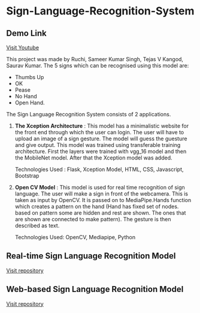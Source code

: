 # Sign-Language-Recognition-System

## Demo Link
[Visit Youtube](https://youtu.be/MP3bIqmON_k?si=UmykhsyY2FekzWft)

This project was made by Ruchi, Sameer Kumar Singh, Tejas V Kangod, Saurav Kumar. The 5 signs which can be recognised using this model are:
- Thumbs Up
- OK
- Pease
- No Hand
- Open Hand.

The Sign Language Recognition System consists of 2 applications.

1) **The Xception Architecture** : This model has a minimalistic website for the front end through which the user can login. The user will have to upload an image of a sign gesture. The model will guess the guesture and give output. This model was trained using transferable training architecture. First the layers were trained with vgg_16 model and then the MobileNet model. After that the Xception model was added.

    Technologies Used : Flask, Xception Model, HTML, CSS, Javascript, Bootstrap

3) **Open CV Model** : This model is used for real time recognition of sign language. The user will make a sign in front of the webcamera. This is taken as input by OpenCV. It is passed on to MediaPipe.Hands function which creates a pattern on the hand (Hand has fixed set of nodes. based on pattern some are hidden and rest are shown. The ones that are shown are connected to make pattern). The gesture is then described as text.

    Technologies Used: OpenCV, Mediapipe, Python

## Real-time Sign Language Recognition Model

[Visit repository](https://github.com/jassu75/Real-Time-Hand-Gesture-Recognition)

## Web-based Sign Language Recognition Model

[Visit repository](https://github.com/jassu75/Web-based-Hand-Gesture-Recognition)


